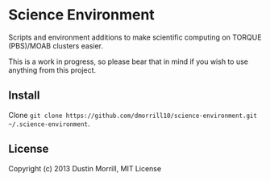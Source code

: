 Science Environment
===================

Scripts and environment additions to make scientific computing on TORQUE (PBS)/MOAB clusters easier.

This is a work in progress, so please bear that in mind if you wish to use anything from this project.

Install
---------
Clone `git clone https://github.com/dmorrill10/science-environment.git ~/.science-environment`.

License
------------
Copyright (c) 2013 Dustin Morrill, MIT License
